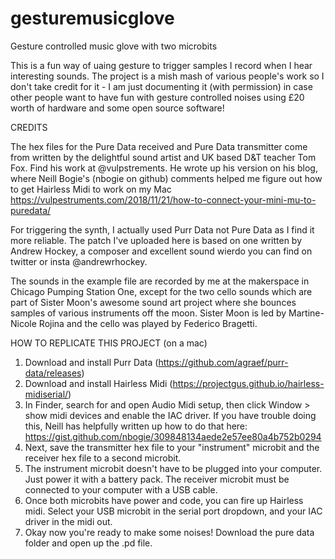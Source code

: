 # gesturemusicglove
Gesture controlled music glove with two microbits

This is a fun way of uaing gesture to trigger samples I record when I hear interesting sounds. The project is a mish mash of various people's work so I don't take credit for it - I am just documenting it (with permission) in case other people want to have fun with gesture controlled noises using £20 worth of hardware and some open source software! 

CREDITS

The hex files for the Pure Data received and Pure Data transmitter come from written by the delightful sound artist and UK based D&T teacher Tom Fox. Find his work at @vulpstrements. He wrote up his version on his blog, where Neill Bogie's (nbogie on github) comments helped me figure out how to get Hairless Midi to work on my Mac https://vulpestruments.com/2018/11/21/how-to-connect-your-mini-mu-to-puredata/ 

For triggering the synth, I actually used Purr Data not Pure Data as I find it more reliable. The patch I've uploaded here is based on one written by Andrew Hockey, a composer and excellent sound wierdo you can find on twitter or insta @andrewrhockey. 

The sounds in the example file are recorded by me at the makerspace in Chicago Pumping Station One, except for the two cello sounds which are part of Sister Moon's awesome sound art project where she bounces samples of various instruments off the moon. Sister Moon is led by Martine-Nicole Rojina and the cello was played by Federico Bragetti.

HOW TO REPLICATE THIS PROJECT (on a mac)

1. Download and install Purr Data (https://github.com/agraef/purr-data/releases)
2. Download and install Hairless Midi (https://projectgus.github.io/hairless-midiserial/)
3. In Finder, search for and open Audio Midi setup, then click Window > show midi devices and enable the IAC driver. If you have trouble doing this, Neill has helpfully written up how to do that here: https://gist.github.com/nbogie/309848134aede2e57ee80a4b752b0294
4. Next, save the transmitter hex file to your "instrument" microbit and the receiver hex file to a second microbit.
5. The instrument microbit doesn't have to be plugged into your computer. Just power it with a battery pack. The receiver microbit must be connected to your computer with a USB cable.
6. Once both microbits have power and code, you can fire up Hairless midi. Select your USB microbit in the serial port dropdown, and your IAC driver in the midi out.
7. Okay now you're ready to make some noises! Download the pure data folder and open up the .pd file. 
